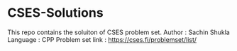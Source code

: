 # CSES-Solutions
This repo contains the soluiton of CSES problem set.
Author : Sachin Shukla
Language : CPP
Problem set link : https://cses.fi/problemset/list/
